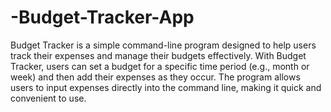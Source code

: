 # -Budget-Tracker-App
Budget Tracker is a simple command-line program designed to help users track their expenses and manage their budgets effectively. With Budget Tracker, users can set a budget for a specific time period (e.g., month or week) and then add their expenses as they occur. The program allows users to input expenses directly into the command line, making it quick and convenient to use.
